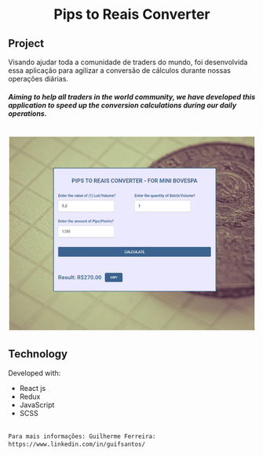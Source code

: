 <h1 align="center"> 
	Pips to Reais Converter
</h1>

## Project

Visando ajudar toda a comunidade de traders do mundo, foi desenvolvida essa aplicação para agilizar a conversão de cálculos durante nossas operações diárias.

<h5>
Aiming to help all traders in the world community, we have developed this application to speed up the conversion calculations during our daily operations.
</h5>
<h1 align="center">
    <img alt="Example" title="Example" src="https://raw.githubusercontent.com/Guilherme-Ferreira2107/ConverterPipsInReal/master/src/images/Image-based.JPG" width="500px" />
</h1>


## Technology

Developed with:

- React js
- Redux
- JavaScript
- SCSS

```

Para mais informações: Guilherme Ferreira: https://www.linkedin.com/in/guifsantos/
